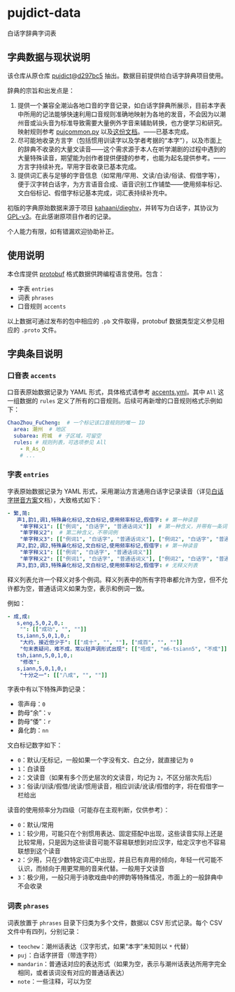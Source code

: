 # pujdict-data
白话字辞典字词表

## 字典数据与现状说明

该仓库从原仓库 [pujdict](https://github.com/pujdict/pujdict)@[d297bc5](https://github.com/pujdict/pujdict/blob/d297bc54a48e6c07db8043870766370f16e738d0) 抽出。数据目前提供给白话字辞典项目使用。

辞典的宗旨和出发点是：
1. 提供一个兼容全潮汕各地口音的字音记录，如白话字辞典所展示，目前本字表中所用的记法能够快速利用口音规则准确地映射为各地的发音，不会因为以潮州音或汕头音为标准导致需要大量例外字音来辅助转换，也方便学习和研究。映射规则参考 [pujcommon.py](https://github.com/pujdict/pujdict-data-utils/blob/2fa7972f37e4f6b2769a91679d516675e47329ed/pujcommon.py#L72-L331) 以及[这份文档](https://pujdict.sourceforge.io/doc/puj.html#%E8%AE%B0%E5%BD%95%E6%A0%87%E5%87%86%E4%B8%8E%E8%BD%AC%E8%AF%BB%E8%A7%84%E5%88%99)。——已基本完成。
2. 尽可能地收录方言字（包括惯用训读字以及学者考据的“本字”），以及市面上的辞典不收录的大量文读音——这个需求源于本人在听学潮剧的过程中遇到的大量特殊读音，期望能为创作者提供便捷的参考，也能为起名提供参考。——方言字持续补充，罕用字音收录已基本完成。
3. 提供词汇表与足够的字音信息（如常用/罕用、文读/白读/俗读、假借字等），便于汉字转白话字，为方言语音合成、语音识别工作铺垫——使用频率标记、文白俗标记、假借字标记基本完成，词汇表持续补充中。

初版的字典原始数据来源于项目 [kahaani/dieghv](https://github.com/kahaani/dieghv/issues)，并转写为白话字，其协议为 [GPL-v3](https://github.com/kahaani/dieghv/blob/master/LICENSE)。在此感谢原项目作者的记录。

个人能力有限，如有错漏欢迎协助补正。

## 使用说明

本仓库提供 [protobuf](https://github.com/protocolbuffers/protobuf) 格式数据供跨编程语言使用。包含：

- 字表 `entries`
- 词表 `phrases`
- 口音规则 `accents`

以上数据可通过发布的包中相应的 `.pb` 文件取得，protobuf 数据类型定义参见相应的 `.proto` 文件。

## 字典条目说明

### 口音表 `accents`

口音表原始数据记录为 YAML 形式，具体格式请参考 [accents.yml](./accents.yml)。其中 `All` 这一组数据的 `rules` 定义了所有的口音规则。后续可再新增的口音规则格式示例如下：

```yml
ChaoZhou_FuCheng:  # 一个标记该口音规则的唯一 ID
  area: 潮州  # 地区
  subarea: 府城  # 子区域，可留空
  rules: # 规则列表，可选项参见 All
    - R_As_O
    # ...
```

### 字表 `entries`

字表原始数据记录为 YAML 形式，采用潮汕方言通用白话字记录读音（详见[白话字拼音方案](https://pujdict.sourceforge.io/doc/puj.html)文档），大致格式如下：

```yml
- 繁,简:
   声1,韵1,调1,特殊鼻化标记,文白标记,使用频率标记,假借字: # 第一种读音
    "单字释义1": [["例词", "白话字", "普通话词义"]]  # 第一种含义，并带有一条词例
    "单字释义2":  # 第二种含义，不带词例
    "单字释义3": [["例词1", "白话字", "普通话词义"], ["例词2", "白话字", "普通话词义"]]  # 第三种含义，带有两条词例
   声2,韵2,调2,特殊鼻化标记,文白标记,使用频率标记,假借字: # 第一种读音
    "单字释义1": [["例词", "白话字", "普通话词义"]]
    "单字释义2": [["例词1", "白话字", "普通话词义"], ["例词2", "白话字", "普通话词义"]]
   声3,韵3,调3,特殊鼻化标记,文白标记,使用频率标记,假借字: # 无释义列表
```

释义列表允许一个释义对多个例词。释义列表中的所有字符串都允许为空，但不允许都为空，普通话词义如果为空，表示和例词一致。

例如：

```yml
- 成,成:
   s,eng,5,0,2,0,:
    "": [["成功", "", ""]]
   ts,iann,5,0,1,0,:
    "大约，接近但少于": [["成十", "", ""], ["成百", "", ""]]
    "句末表疑问，难不成，常以轻声调形式出现": [["唔成", "m6-tsiann5", "不成"]]
   tsh,iann,5,0,1,0,:
    "修改":
   s,iann,5,0,1,0,:
    "十分之一": [["八成", "", ""]]
```

字表中有以下特殊声韵记录：

- 零声母：`0`
- 韵母“余”：`v`
- 韵母“倭”：`r`
- 鼻化韵：`nn`

文白标记数字如下：

- `0`：默认/无标记，一般如果一个字没有文、白之分，就直接记为 `0`
- `1`：白读音
- `2`：文读音（如果有多个历史层次的文读音，均记为 `2`，不区分层次先后）
- `3`：俗读/训读/假借/讹读/惯用读音，相应训读/讹读/假借的字，将在假借字一栏给出

读音的使用频率分为四级（可能存在主观判断，仅供参考）：

- `0`：默认/常用
- `1`：较少用，可能只在个别惯用表达、固定搭配中出现，这些读音实际上还是比较常用，只是因为这些读音可能不容易联想到对应汉字，给定汉字也不容易联想到这个读音
- `2`：少用，只在少数特定词汇中出现，并且已有弃用的倾向，年轻一代可能不认识，而倾向于用更常用的音来代替。一般用于文读音
- `3`：极少用，一般只用于诗歌戏曲中的押韵等特殊情况，市面上的一般辞典中不会收录

### 词表 `phrases`

词表放置于 `phrases` 目录下归类为多个文件，数据以 CSV 形式记录。每个 CSV 文件中有四列，分别记录：

- `teochew`：潮州话表达（汉字形式，如果“本字”未知则以 `*` 代替）
- `puj`：白话字拼音（带连字符）
- `mandarin`：普通话对应的表达形式（如果为空，表示与潮州话表达所用字完全相同，或者该词没有对应的普通话表达）
- `note`：一些注释，可以为空
